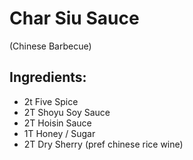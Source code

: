 # Char Siu Sauce

(Chinese Barbecue)

## Ingredients:
- 2t Five Spice
- 2T Shoyu Soy Sauce
- 2T Hoisin Sauce
- 1T Honey / Sugar
- 2T Dry Sherry (pref chinese rice wine)
